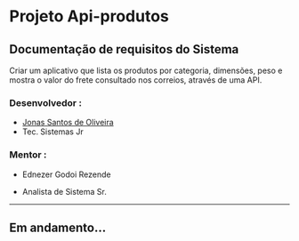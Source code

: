 # Projeto Api-produtos
## Documentação de requisitos do Sistema

Criar um aplicativo que lista os produtos por categoria, dimensões, peso e mostra o valor do frete consultado nos correios, através de uma API.

### Desenvolvedor :
* [Jonas Santos de Oliveira](https://www.linkedin.com/in/jonas-santos-de-oliveira-abb55b212/)
* Tec. Sistemas Jr

### Mentor : 
- Ednezer Godoi Rezende

- Analista de Sistema Sr.



---

## Em andamento...

